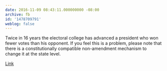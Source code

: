 ```yaml
---
date: 2016-11-09 08:43:11.000000000 -08:00
archive: fb
id: '1478709791'
weblog: false
---
```


Twice in 16 years the electoral college has advanced a president who won fewer votes than his opponent. If you feel this is a problem, please note that there is a constitutionally compatible non-amendment mechanism to change it at the state level. 

[Link](http://www.nationalpopularvote.com)
